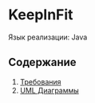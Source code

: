 
# KeepInFit

Язык реализации: Java

## Cодержание
 1. [Требования](./Documents/Requirements.md) 
 2. [UML Диаграммы](./Documents/Diagrams/Readme.md) 

